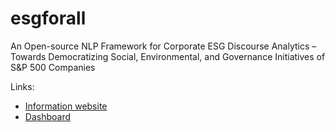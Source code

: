 # esgforall
An Open-source NLP Framework for Corporate ESG Discourse Analytics –  Towards Democratizing Social, Environmental, and Governance Initiatives of S&amp;P 500 Companies 

Links:
* [Information website](https://sites.google.com/view/esgforall/home)
* [Dashboard](https://sites.google.com/view/esgforall/esg-score-dashboard)
